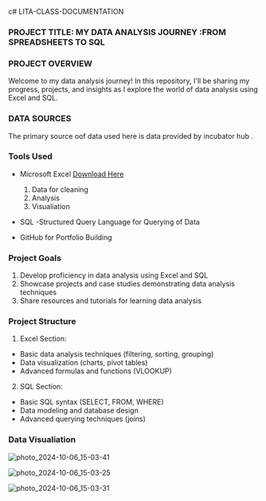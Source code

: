 c# LITA-CLASS-DOCUMENTATION

### PROJECT TITLE: MY DATA ANALYSIS JOURNEY :FROM SPREADSHEETS TO SQL

### PROJECT OVERVIEW
Welcome to my data analysis journey! In this repository, I'll be sharing my progress, projects, and insights as I explore the world of data analysis using Excel and SQL.

### DATA SOURCES
The primary source oof data used here is data provided by incubator hub .

### Tools Used
- Microsoft Excel [Download Here](https://www.microsoft.com) 
   1. Data for cleaning
   2. Analysis
   3.   Visualiation
- SQL -Structured Query Language for Querying of Data
 
- GitHub for Portfolio Building

 ### Project Goals
1. Develop proficiency in data analysis using Excel and SQL
2. Showcase projects and case studies demonstrating data analysis techniques
3. Share resources and tutorials for learning data analysis

### Project Structure 
1. Excel Section:
- Basic data analysis techniques (filtering, sorting, grouping)
- Data visualization (charts, pivot tables)
- Advanced formulas and functions (VLOOKUP)
2. SQL Section:
- Basic SQL syntax (SELECT, FROM, WHERE)
- Data modeling and database design
- Advanced querying techniques (joins)

### Data Visualiation
![photo_2024-10-06_15-03-41](https://github.com/user-attachments/assets/47142151-9e12-4139-a6bc-e890f3067435)

![photo_2024-10-06_15-03-25](https://github.com/user-attachments/assets/7310efac-ebb0-4311-85fa-b1719dec52cc)

![photo_2024-10-06_15-03-31](https://github.com/user-attachments/assets/64abf22d-a8e6-44a8-ab50-a579b4679faa)

 
